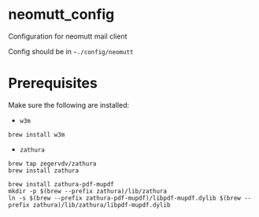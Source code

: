 # neomutt_config

Configuration for neomutt mail client

Config should be in `~./config/neomutt`

# Prerequisites

Make sure the following are installed:

- `w3m`

```shell
brew install w3m
```

- `zathura`

```shell
brew tap zegervdv/zathura
brew install zathura

brew install zathura-pdf-mupdf
mkdir -p $(brew --prefix zathura)/lib/zathura
ln -s $(brew --prefix zathura-pdf-mupdf)/libpdf-mupdf.dylib $(brew --prefix zathura)/lib/zathura/libpdf-mupdf.dylib
```
